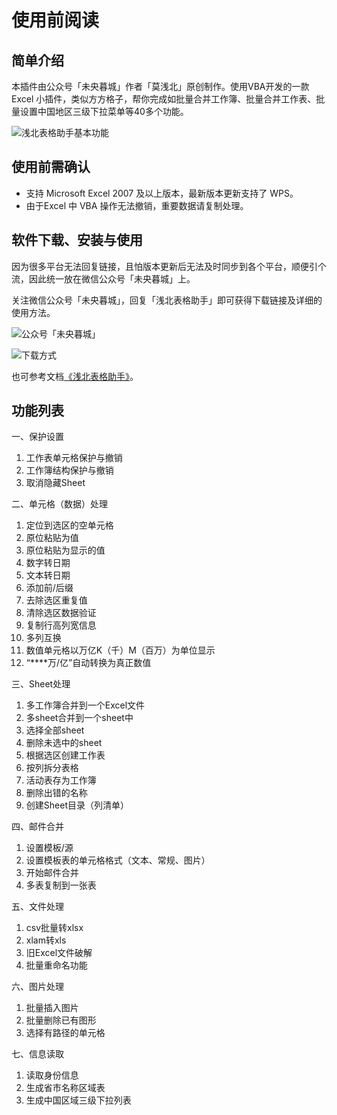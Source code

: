 # 使用前阅读


## 简单介绍

本插件由公众号「未央暮城」作者「莫浅北」原创制作。使用VBA开发的一款Excel 小插件，类似方方格子，帮你完成如批量合并工作簿、批量合并工作表、批量设置中国地区三级下拉菜单等40多个功能。

![浅北表格助手基本功能](https://images.gitee.com/uploads/images/2021/1030/123916_f3e33f25_8697370.png "浅北表格助手基本功能")

## 使用前需确认

 - 支持 Microsoft Excel 2007 及以上版本，最新版本更新支持了 WPS。
 - 由于Excel 中 VBA 操作无法撤销，重要数据请复制处理。

## 软件下载、安装与使用

因为很多平台无法回复链接，且怕版本更新后无法及时同步到各个平台，顺便引个流，因此统一放在微信公众号「未央暮城」上。

关注微信公众号「未央暮城」，回复「浅北表格助手」即可获得下载链接及详细的使用方法。

![公众号「未央暮城」](https://images.gitee.com/uploads/images/2021/1030/123638_f2a36247_8697370.png "公众号「未央暮城」")

![下载方式](https://images.gitee.com/uploads/images/2021/1030/123815_59fc97b8_8697370.png "下载方式")

也可参考文档[《浅北表格助手》](https://www.yuque.com/books/share/158ee85b-3738-44c1-9a85-19f2f9584cab)。

## 功能列表

一、保护设置
1. 工作表单元格保护与撤销
2. 工作簿结构保护与撤销
3. 取消隐藏Sheet

二、单元格（数据）处理
01. 定位到选区的空单元格
02. 原位粘贴为值
03. 原位粘贴为显示的值
04. 数字转日期
05. 文本转日期
06. 添加前/后缀
07. 去除选区重复值
08. 清除选区数据验证
09. 复制行高列宽信息
10. 多列互换
11. 数值单元格以万亿K（千）M（百万）为单位显示
12. “****万/亿”自动转换为真正数值

三、Sheet处理
1. 多工作簿合并到一个Excel文件
2. 多sheet合并到一个sheet中
3. 选择全部sheet
4. 删除未选中的sheet
5. 根据选区创建工作表
6. 按列拆分表格
7. 活动表存为工作簿
8. 删除出错的名称
9. 创建Sheet目录（列清单）

四、邮件合并
1. 设置模板/源
2. 设置模板表的单元格格式（文本、常规、图片）
3. 开始邮件合并
4. 多表复制到一张表

五、文件处理

1. csv批量转xlsx
2. xlam转xls
3. 旧Excel文件破解
4. 批量重命名功能

六、图片处理
1. 批量插入图片
2. 批量删除已有图形
3. 选择有路径的单元格

七、信息读取
1. 读取身份信息
2. 生成省市名称区域表
3. 生成中国区域三级下拉列表



